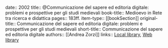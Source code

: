 date:: 2002
title:: @Communicazione del sapere ed editoria digitale: problemi e prospettive per gli studi medievali
book-title:: Medioevo in Rete tra ricerca e didattica
pages:: 183ff.
item-type:: [[bookSection]]
original-title:: Communicazione del sapere ed editoria digitale: problemi e prospettive per gli studi medievali
short-title:: Communicazione del sapere ed editoria digitale
authors:: [[Andrea Zorzi]]
links:: [Local library](zotero://select/groups/2386895/items/UESVSMEL), [Web library](https://www.zotero.org/groups/2386895/items/UESVSMEL)
